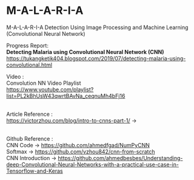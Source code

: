 # M-A-L-A-R-I-A
M-A-L-A-R-I-A Detection Using Image Processing and Machine Learning (Convolutional Neural Network)

Progress Report:
<br />
<b>Detecting Malaria using Convolutional Neural Network (CNN)</b>
<br />
https://tukangketik404.blogspot.com/2019/07/detecting-malaria-using-convolutional.html



Video :
<br />
Convolution NN Video Playlist
<br />
https://www.youtube.com/playlist?list=PL2kBhUsW43qwrtBAvNa_ceqnuMh4bFj16
<br />
<br />

Article Reference :
<br />
https://victorzhou.com/blog/intro-to-cnns-part-1/ -> 
<br />
<br />


Github Reference :
<br />
CNN Code -> https://github.com/ahmedfgad/NumPyCNN
<br />
Softmax -> https://github.com/vzhou842/cnn-from-scratch
<br />
CNN Introduction -> https://github.com/ahmedbesbes/Understanding-deep-Convolutional-Neural-Networks-with-a-practical-use-case-in-Tensorflow-and-Keras 





